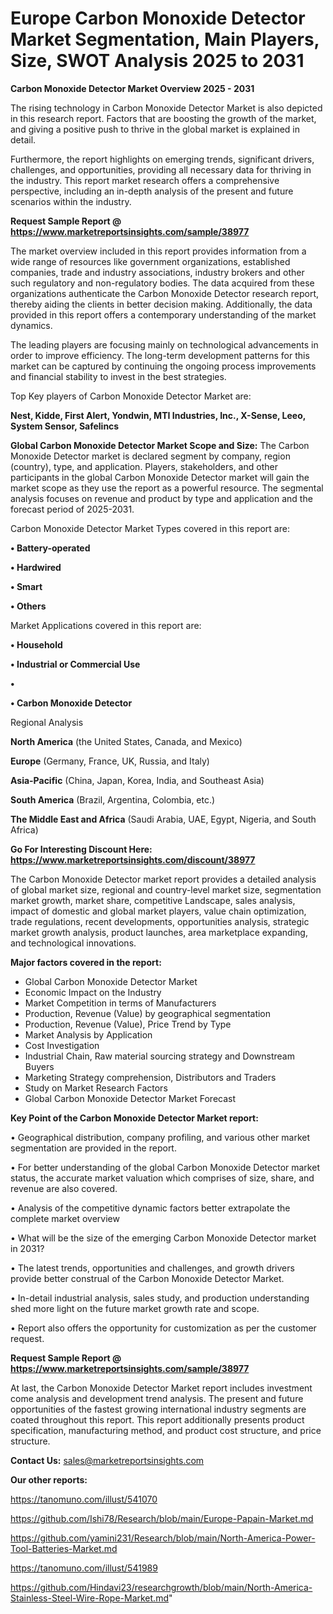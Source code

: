 # Europe Carbon Monoxide Detector Market Segmentation, Main Players, Size, SWOT Analysis 2025 to 2031

<Strong> Carbon Monoxide Detector Market Overview 2025 - 2031</strong>

The rising technology in Carbon Monoxide Detector Market is also depicted in this research report. Factors that are boosting the growth of the market, and giving a positive push to thrive in the global market is explained in detail.

Furthermore, the report highlights on emerging trends, significant drivers, challenges, and opportunities, providing all necessary data for thriving in the industry. This report market research offers a comprehensive perspective, including an in-depth analysis of the present and future scenarios within the industry.

<strong>Request Sample Report @ <a href=https://www.marketreportsinsights.com/sample/38977>https://www.marketreportsinsights.com/sample/38977</a></strong>

The market overview included in this report provides information from a wide range of resources like government organizations, established companies, trade and industry associations, industry brokers and other such regulatory and non-regulatory bodies. The data acquired from these organizations authenticate the Carbon Monoxide Detector research report, thereby aiding the clients in better decision making. Additionally, the data provided in this report offers a contemporary understanding of the market dynamics.

The leading players are focusing mainly on technological advancements in order to improve efficiency. The long-term development patterns for this market can be captured by continuing the ongoing process improvements and financial stability to invest in the best strategies.

Top Key players of Carbon Monoxide Detector Market are:

<strong>Nest, Kidde, First Alert, Yondwin, MTI Industries, Inc., X-Sense, Leeo, System Sensor, Safelincs</strong>

<strong><b>Global Carbon Monoxide Detector Market Scope and Size:</b></strong>
The Carbon Monoxide Detector market is declared segment by company, region (country), type, and application. Players, stakeholders, and other participants in the global Carbon Monoxide Detector market will gain the market scope as they use the report as a powerful resource. The segmental analysis focuses on revenue and product by type and application and the forecast period of 2025-2031.

Carbon Monoxide Detector Market Types covered in this report are:

<strong>•  Battery-operated

•  Hardwired

•  Smart

•  Others</strong>

Market Applications covered in this report are:

<strong>•  Household

•  Industrial or Commercial Use

•  

•  Carbon Monoxide Detector</strong> 

Regional Analysis

<strong>North America</strong> (the United States, Canada, and Mexico)

<strong>Europe</strong> (Germany, France, UK, Russia, and Italy)

<strong>Asia-Pacific</strong> (China, Japan, Korea, India, and Southeast Asia)

<strong>South America</strong> (Brazil, Argentina, Colombia, etc.)

<strong>The Middle East and Africa</strong> (Saudi Arabia, UAE, Egypt, Nigeria, and South Africa)

<strong>Go For Interesting Discount Here: <a href=https://www.marketreportsinsights.com/discount/38977>https://www.marketreportsinsights.com/discount/38977</a></strong>

The Carbon Monoxide Detector market report provides a detailed analysis of global market size, regional and country-level market size, segmentation market growth, market share, competitive Landscape, sales analysis, impact of domestic and global market players, value chain optimization, trade regulations, recent developments, opportunities analysis, strategic market growth analysis, product launches, area marketplace expanding, and technological innovations.

<strong><b>Major factors covered in the report:</b></strong>
<ul>
  <li>Global Carbon Monoxide Detector Market </li>
  <li>Economic Impact on the Industry</li>
  <li>Market Competition in terms of Manufacturers</li>
  <li>Production, Revenue (Value) by geographical segmentation</li>
  <li>Production, Revenue (Value), Price Trend by Type</li>
  <li>Market Analysis by Application</li>
  <li>Cost Investigation</li>
  <li>Industrial Chain, Raw material sourcing strategy and Downstream Buyers</li>
  <li>Marketing Strategy comprehension, Distributors and Traders</li>
  <li>Study on Market Research Factors</li>
  <li>Global Carbon Monoxide Detector Market Forecast</li>
</ul>

<strong><b>Key Point of the Carbon Monoxide Detector Market report:</b></strong>

• Geographical distribution, company profiling, and various other market segmentation are provided in the report.

• For better understanding of the global Carbon Monoxide Detector market status, the accurate market valuation which comprises of size, share, and revenue are also covered.

• Analysis of the competitive dynamic factors better extrapolate the complete market overview

• What will be the size of the emerging Carbon Monoxide Detector market in 2031?

• The latest trends, opportunities and challenges, and growth drivers provide better construal of the Carbon Monoxide Detector Market.

• In-detail industrial analysis, sales study, and production understanding shed more light on the future market growth rate and scope.

• Report also offers the opportunity for customization as per the customer request.

<strong>Request Sample Report @ <a href=https://www.marketreportsinsights.com/sample/38977>https://www.marketreportsinsights.com/sample/38977</a></strong>

At last, the Carbon Monoxide Detector Market report includes investment come analysis and development trend analysis. The present and future opportunities of the fastest growing international industry segments are coated throughout this report. This report additionally presents product specification, manufacturing method, and product cost structure, and price structure.

<strong>Contact Us:</strong>
sales@marketreportsinsights.com

<strong>Our other reports:</strong>

<a href=https://tanomuno.com/illust/541070>https://tanomuno.com/illust/541070</a>

<a href=https://github.com/Ishi78/Research/blob/main/Europe-Papain-Market.md>https://github.com/Ishi78/Research/blob/main/Europe-Papain-Market.md</a>

<a href=https://github.com/yamini231/Research/blob/main/North-America-Power-Tool-Batteries-Market.md>https://github.com/yamini231/Research/blob/main/North-America-Power-Tool-Batteries-Market.md</a>

<a href=https://tanomuno.com/illust/541989>https://tanomuno.com/illust/541989</a>

<a href=https://github.com/Hindavi23/researchgrowth/blob/main/North-America-Stainless-Steel-Wire-Rope-Market.md>https://github.com/Hindavi23/researchgrowth/blob/main/North-America-Stainless-Steel-Wire-Rope-Market.md</a>"
